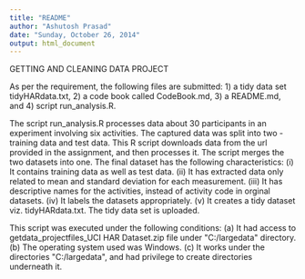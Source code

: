 ```yaml
---
title: "README"
author: "Ashutosh Prasad"
date: "Sunday, October 26, 2014"
output: html_document
---
```


GETTING AND CLEANING DATA PROJECT

As per the requirement, the following files are submitted:
    1) a tidy data set tidyHARdata.txt,
    2) a code book called CodeBook.md,
    3) a README.md, and
    4) script run_analysis.R.

The script run_analysis.R processes data about 30 participants in an experiment involving six activities. The captured data was split into two - training data and test data. This R script downloads data from the url provided in the assignment, and then processes it. The script merges the two datasets into one. The final dataset has the following characteristics:
(i) It contains training data as well as test data.
(ii) It has extracted data only related to mean and standard deviation for each measurement.
(iii) It has descriptive names for the activities, instead of activity code in orginal datasets.
(iv) It labels the datasets appropriately.
(v) It creates a tidy dataset viz. tidyHARdata.txt. The tidy data set is uploaded.


This script was executed under the following conditions:
    (a) It had access to getdata_projectfiles_UCI HAR Dataset.zip file under "C:/largedata" directory.
    (b) The operating system used was Windows.
    (c) It works under the directories "C:/largedata", and had privilege to create directories underneath it.
